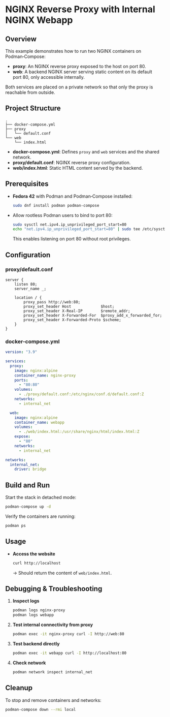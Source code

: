 # NGINX Reverse Proxy with Internal NGINX Webapp

## Overview
This example demonstrates how to run two NGINX containers on Podman‑Compose:
- **proxy**: An NGINX reverse proxy exposed to the host on port 80.
- **web**: A backend NGINX server serving static content on its default port 80, only accessible internally.

Both services are placed on a private network so that only the proxy is reachable from outside.

## Project Structure
```
.
├── docker-compose.yml
├── proxy
│   └── default.conf
└── web
    └── index.html
```

- **docker-compose.yml**: Defines `proxy` and `web` services and the shared network.
- **proxy/default.conf**: NGINX reverse proxy configuration.
- **web/index.html**: Static HTML content served by the backend.

## Prerequisites
- **Fedora 42** with Podman and Podman‑Compose installed:
  ```bash
  sudo dnf install podman podman-compose
  ```
- Allow rootless Podman users to bind to port 80:
  ```bash
  sudo sysctl net.ipv4.ip_unprivileged_port_start=80
  echo "net.ipv4.ip_unprivileged_port_start=80" | sudo tee /etc/sysctl.d/rootless_ports.conf
  ```
  This enables listening on port 80 without root privileges.

## Configuration

### proxy/default.conf
```nginx
server {
    listen 80;
    server_name _;

    location / {
        proxy_pass http://web:80;
        proxy_set_header Host             $host;
        proxy_set_header X-Real-IP        $remote_addr;
        proxy_set_header X-Forwarded-For  $proxy_add_x_forwarded_for;
        proxy_set_header X-Forwarded-Proto $scheme;
    }
}
```

### docker-compose.yml
```yaml
version: "3.9"

services:
  proxy:
    image: nginx:alpine
    container_name: nginx-proxy
    ports:
      - "80:80"
    volumes:
      - ./proxy/default.conf:/etc/nginx/conf.d/default.conf:Z
    networks:
      - internal_net

  web:
    image: nginx:alpine
    container_name: webapp
    volumes:
      - ./web/index.html:/usr/share/nginx/html/index.html:Z
    expose:
      - "80"
    networks:
      - internal_net

networks:
  internal_net:
    driver: bridge
```

## Build and Run
Start the stack in detached mode:
```bash
podman-compose up -d
```
Verify the containers are running:
```bash
podman ps
```

## Usage
- **Access the website**  
  ```bash
  curl http://localhost
  ```
  → Should return the content of `web/index.html`.

## Debugging & Troubleshooting
1. **Inspect logs**
   ```bash
   podman logs nginx-proxy
   podman logs webapp
   ```
2. **Test internal connectivity from proxy**
   ```bash
   podman exec -it nginx-proxy curl -I http://web:80
   ```
3. **Test backend directly**
   ```bash
   podman exec -it webapp curl -I http://localhost:80
   ```
4. **Check network**
   ```bash
   podman network inspect internal_net
   ```

## Cleanup
To stop and remove containers and networks:
```bash
podman-compose down --rmi local
```
